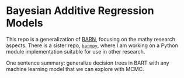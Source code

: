 # Bayesian Additive Regression Models

This repo is a generalization of [BARN](github.com/dvbuntu/barn), focusing on the mathy research aspects.  There is a sister repo, [`barmpy`](github.com/dvbuntu/barmpy), where I am working on a Python module implementation suitable for use in other research.

One sentence summary: generalize decision trees in BART with any machine learning model that we can explore with MCMC.
